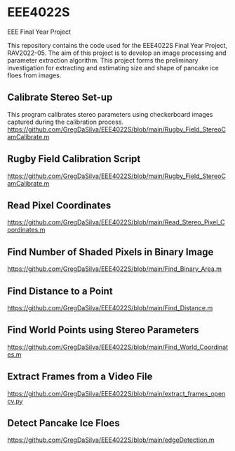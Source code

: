 # EEE4022S
EEE Final Year Project

This repository contains the code used for the EEE4022S Final Year Project, RAV2022-05. The aim of this project is to develop an image processing and parameter extraction algorithm. This project forms the preliminary investigation for extracting and estimating size and shape of pancake ice floes from images.

## Calibrate Stereo Set-up
This program calibrates stereo parameters using checkerboard images captured during the calibration process.
https://github.com/GregDaSilva/EEE4022S/blob/main/Rugby_Field_StereoCamCalibrate.m

## Rugby Field Calibration Script
https://github.com/GregDaSilva/EEE4022S/blob/main/Rugby_Field_StereoCamCalibrate.m

## Read Pixel Coordinates
https://github.com/GregDaSilva/EEE4022S/blob/main/Read_Stereo_Pixel_Coordinates.m

## Find Number of Shaded Pixels in Binary Image
https://github.com/GregDaSilva/EEE4022S/blob/main/Find_Binary_Area.m

## Find Distance to a Point
https://github.com/GregDaSilva/EEE4022S/blob/main/Find_Distance.m

## Find World Points using Stereo Parameters
https://github.com/GregDaSilva/EEE4022S/blob/main/Find_World_Coordinates.m

## Extract Frames from a Video File
https://github.com/GregDaSilva/EEE4022S/blob/main/extract_frames_opencv.py

## Detect Pancake Ice Floes
https://github.com/GregDaSilva/EEE4022S/blob/main/edgeDetection.m 

